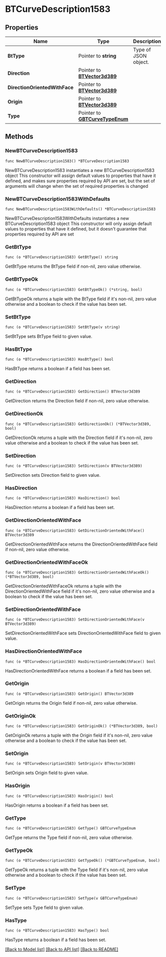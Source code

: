 # BTCurveDescription1583

## Properties

Name | Type | Description | Notes
------------ | ------------- | ------------- | -------------
**BtType** | Pointer to **string** | Type of JSON object. | [optional] 
**Direction** | Pointer to [**BTVector3d389**](BTVector3d389.md) |  | [optional] 
**DirectionOrientedWithFace** | Pointer to [**BTVector3d389**](BTVector3d389.md) |  | [optional] 
**Origin** | Pointer to [**BTVector3d389**](BTVector3d389.md) |  | [optional] 
**Type** | Pointer to [**GBTCurveTypeEnum**](GBTCurveTypeEnum.md) |  | [optional] 

## Methods

### NewBTCurveDescription1583

`func NewBTCurveDescription1583() *BTCurveDescription1583`

NewBTCurveDescription1583 instantiates a new BTCurveDescription1583 object
This constructor will assign default values to properties that have it defined,
and makes sure properties required by API are set, but the set of arguments
will change when the set of required properties is changed

### NewBTCurveDescription1583WithDefaults

`func NewBTCurveDescription1583WithDefaults() *BTCurveDescription1583`

NewBTCurveDescription1583WithDefaults instantiates a new BTCurveDescription1583 object
This constructor will only assign default values to properties that have it defined,
but it doesn't guarantee that properties required by API are set

### GetBtType

`func (o *BTCurveDescription1583) GetBtType() string`

GetBtType returns the BtType field if non-nil, zero value otherwise.

### GetBtTypeOk

`func (o *BTCurveDescription1583) GetBtTypeOk() (*string, bool)`

GetBtTypeOk returns a tuple with the BtType field if it's non-nil, zero value otherwise
and a boolean to check if the value has been set.

### SetBtType

`func (o *BTCurveDescription1583) SetBtType(v string)`

SetBtType sets BtType field to given value.

### HasBtType

`func (o *BTCurveDescription1583) HasBtType() bool`

HasBtType returns a boolean if a field has been set.

### GetDirection

`func (o *BTCurveDescription1583) GetDirection() BTVector3d389`

GetDirection returns the Direction field if non-nil, zero value otherwise.

### GetDirectionOk

`func (o *BTCurveDescription1583) GetDirectionOk() (*BTVector3d389, bool)`

GetDirectionOk returns a tuple with the Direction field if it's non-nil, zero value otherwise
and a boolean to check if the value has been set.

### SetDirection

`func (o *BTCurveDescription1583) SetDirection(v BTVector3d389)`

SetDirection sets Direction field to given value.

### HasDirection

`func (o *BTCurveDescription1583) HasDirection() bool`

HasDirection returns a boolean if a field has been set.

### GetDirectionOrientedWithFace

`func (o *BTCurveDescription1583) GetDirectionOrientedWithFace() BTVector3d389`

GetDirectionOrientedWithFace returns the DirectionOrientedWithFace field if non-nil, zero value otherwise.

### GetDirectionOrientedWithFaceOk

`func (o *BTCurveDescription1583) GetDirectionOrientedWithFaceOk() (*BTVector3d389, bool)`

GetDirectionOrientedWithFaceOk returns a tuple with the DirectionOrientedWithFace field if it's non-nil, zero value otherwise
and a boolean to check if the value has been set.

### SetDirectionOrientedWithFace

`func (o *BTCurveDescription1583) SetDirectionOrientedWithFace(v BTVector3d389)`

SetDirectionOrientedWithFace sets DirectionOrientedWithFace field to given value.

### HasDirectionOrientedWithFace

`func (o *BTCurveDescription1583) HasDirectionOrientedWithFace() bool`

HasDirectionOrientedWithFace returns a boolean if a field has been set.

### GetOrigin

`func (o *BTCurveDescription1583) GetOrigin() BTVector3d389`

GetOrigin returns the Origin field if non-nil, zero value otherwise.

### GetOriginOk

`func (o *BTCurveDescription1583) GetOriginOk() (*BTVector3d389, bool)`

GetOriginOk returns a tuple with the Origin field if it's non-nil, zero value otherwise
and a boolean to check if the value has been set.

### SetOrigin

`func (o *BTCurveDescription1583) SetOrigin(v BTVector3d389)`

SetOrigin sets Origin field to given value.

### HasOrigin

`func (o *BTCurveDescription1583) HasOrigin() bool`

HasOrigin returns a boolean if a field has been set.

### GetType

`func (o *BTCurveDescription1583) GetType() GBTCurveTypeEnum`

GetType returns the Type field if non-nil, zero value otherwise.

### GetTypeOk

`func (o *BTCurveDescription1583) GetTypeOk() (*GBTCurveTypeEnum, bool)`

GetTypeOk returns a tuple with the Type field if it's non-nil, zero value otherwise
and a boolean to check if the value has been set.

### SetType

`func (o *BTCurveDescription1583) SetType(v GBTCurveTypeEnum)`

SetType sets Type field to given value.

### HasType

`func (o *BTCurveDescription1583) HasType() bool`

HasType returns a boolean if a field has been set.


[[Back to Model list]](../README.md#documentation-for-models) [[Back to API list]](../README.md#documentation-for-api-endpoints) [[Back to README]](../README.md)


